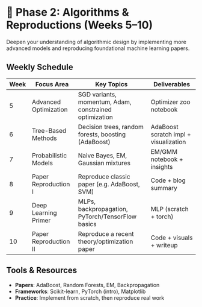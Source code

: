 # 🧪 Phase 2: Algorithms & Reproductions (Weeks 5–10)

Deepen your understanding of algorithmic design by implementing more advanced models and reproducing foundational machine learning papers.

## Weekly Schedule

| Week | Focus Area               | Key Topics                                                   | Deliverables                              |
|------|--------------------------|--------------------------------------------------------------|-------------------------------------------|
| 5    | Advanced Optimization     | SGD variants, momentum, Adam, constrained optimization        | Optimizer zoo notebook                    |
| 6    | Tree-Based Methods        | Decision trees, random forests, boosting (AdaBoost)          | AdaBoost scratch impl + visualization     |
| 7    | Probabilistic Models      | Naive Bayes, EM, Gaussian mixtures                           | EM/GMM notebook + insights                |
| 8    | Paper Reproduction I      | Reproduce classic paper (e.g. AdaBoost, SVM)                 | Code + blog summary                       |
| 9    | Deep Learning Primer      | MLPs, backpropagation, PyTorch/TensorFlow basics             | MLP (scratch + torch)                     |
| 10   | Paper Reproduction II     | Reproduce a recent theory/optimization paper                 | Code + visuals + writeup                  |

## Tools & Resources

- **Papers**: AdaBoost, Random Forests, EM, Backpropagation
- **Frameworks**: Scikit-learn, PyTorch (intro), Matplotlib
- **Practice**: Implement from scratch, then reproduce real work
